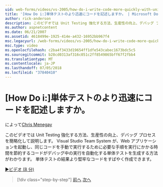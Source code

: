 ```yaml
---
uid: web-forms/videos/vs-2005/how-do-i-write-code-more-quickly-with-unit-tests
title: '[How Do i:]単体テストのより迅速にコードを記述しますか。 | Microsoft Docs'
author: rick-anderson
description: このビデオでは Unit Testing 強化する方法、生産性の向上、デバッグ プロセスを簡略化して説明します。 ここでは、Visual Studio Team System が、U. を生成する方法を参照してください.
ms.author: aspnetcontent
ms.date: 06/21/2007
ms.assetid: 4618499e-1925-414e-a432-16952bb967f4
msc.legacyurl: /web-forms/videos/vs-2005/how-do-i-write-code-more-quickly-with-unit-tests
msc.type: video
ms.openlocfilehash: c2ba4f3433d19654ff1dfe543cabec1673bdc5c5
ms.sourcegitcommit: b28cd0313af316c051c2ff8549865bff67f2fbb4
ms.translationtype: MT
ms.contentlocale: ja-JP
ms.lasthandoff: 07/05/2018
ms.locfileid: "37840410"
---
```

<a name="how-do-i-write-code-more-quickly-with-unit-tests"></a>[How Do i:]単体テストのより迅速にコードを記述しますか。
====================
によって[Chris Menegay](https://twitter.com/CMenegay)

このビデオでは Unit Testing 強化する方法、生産性の向上、デバッグ プロセスを簡略化して説明します。 Visual Studio Team System が、Web アプリケーションを起動し、同じコードを手動で実行するために必要な手順を実行にかかる時間を節約するコードがデバッグ中の実行を自動化する単体テストを生成する方法がわかります。 単体テストの結果より堅牢なコードをすばやく作成できます。

[&#9654;ビデオ (8 分)](https://channel9.msdn.com/Blogs/ASP-NET-Site-Videos/how-do-i-write-code-more-quickly-with-unit-tests)

> [!div class="step-by-step"]
> [前へ](how-do-i-create-my-own-bug-work-item.md)
> [次へ](how-do-i-practice-test-driven-development.md)
